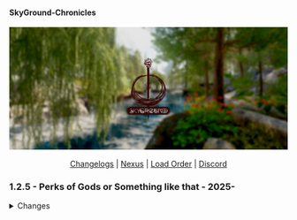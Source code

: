 #### SkyGround-Chronicles

![](https://github.com/ItzIvy05/SkyGround-Chronicles/blob/main/Resources/5.png)

<p align="center">
  <a href="https://github.com/ItzIvy05/SkyGround-Chronicles/blob/main/CHANGELOG.md">Changelogs</a> |
  <a href="https://www.nexusmods.com/skyrimspecialedition/mods/147012">Nexus</a> |
  <a href="https://loadorderlibrary.com/lists/skyground-chronicles-2">Load Order</a> |
  <a href="https://discord.gg/FB62v6whbh">Discord</a>
</p>


### 1.2.5 - Perks of Gods or Something like that - 2025-
<Details>
   <summary>Changes</summary>
   
#### New Additions
~~~
Loading Menu Overhaul
Nightgate Inn Revived
MCO - First Person Patch
Vanaheimr Mountains - 4K (Main Profile only)
Savior's Hide Replacer 2
LOD Unloading Bug Fix (Adding it back with custom script tweaks)
Contextual Crosshair - Crosshair and Detection Meter Fix
Sonderbains Steady On Stepping Bodyslides
Magicka Surge - A Magicka Spell Mod
Ivy Stendarr Beacon Overhaul
Skyland High Hrothgar - Complex Parallax Textures
Love Is In The Air - Dynamic NPC Marriages
Riften Extension - Southwoods District
AshThorn - WeelBones' Irileth Overhaul
Female Hands Redone
Xelzaz - Custom Fully Voiced Argonian Telvanni Follower
Lulu's Xelzaz - Xelzaz Visual replacer
Requiem - Xelzaz
~~~

#### Removed
~~~
Dxvk Async ENB Injector 
Don't Stay in The Water (Does not really work with 1170 and kinda cause errors)
Skyland - High Hrothgar - Parallax
Little Witch Taeka Elixi 
Celestine
Contextual Crosshair
Contextual Crosshair - Crosshair and Detection Meter Fix
Happy Little Tree - High Quality Ivy Replacer Addon (I know it looks cool but Performance profile is Performance profile)
SkyParkour v2 - Invisible Markers
Thuldor's Ivarstead and Its patches
Thuldor's Ivarstead - Botox Patch
Ivarstead Well Addon Integrated into Thuldor's Ivarstead with Notice Board
Ivy Ivarstead Well With CotN Roof for Thuldor's Ivarstead
~~~

#### Updated
~~~
Psychopatchist Purgatory
Unofficial Skyrim Special Edition Patch - USSEP
Comprehensive Attack Rate Patch - SKSE
Vanaheimr Landscapes - AIO
Comprehensive Attack Rate Patch - SKSE
Camping Modular Expansion
Water for ENB
Sovngarde Portal Requirements (SPR)
Enhanced Rocks and Mountains - Addon
Majestic Landscapes or Vanaheimr AIO
Bounty Hunter - Bounty Perks
Vanaheimr Landscapes - AIO
SkyParkour v3 - Procedural Parkour Framework (SPPF) 
The Gildergreen Grows
Alt-Tab Stuck Key Fix NG
Ivy's Stendarr's Beacon Overhaul
B612 - little asteroid of useful UI components
Biggie Traits
H.O.A. - Hyperspecific Occlusion Addon
JK's Tel Mithryn Patch Collection
Snazzy Interiors Patch Collection
Modding My Business (M.M.B)
Diverse NPC Movesets
Experience
Particle Patch
~~~

#### Fixes
~~~
Flagged all Light Bulb as Portal Strict
Fixed Bounty Hunter Perks
~~~

#### Changes
~~~
Full Knapsacks Loot overhaul now its more interesting
~~~

### Fixes
~~~
Fixed missing and broken animations for NPC
~~~
</Details>
